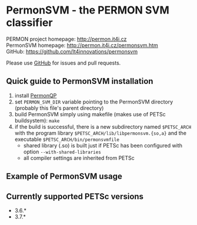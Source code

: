 PermonSVM - the PERMON SVM classifier
====================================

PERMON project homepage: <http://permon.it4i.cz>  
PermonSVM homepage: <http://permon.it4i.cz/permonsvm.htm>  
GitHub: <https://github.com/It4innovations/permonsvm>

Please use [GitHub](https://github.com/It4innovations/permonsvm) for issues and pull requests.

Quick guide to PermonSVM installation
-------------------------------------

1. install [PermonQP](https://github.com/It4innovations/permon)
2. set `PERMON_SVM_DIR` variable pointing to the PermonSVM directory (probably this file's parent directory)
3. build PermonSVM simply using makefile (makes use of PETSc buildsystem):
`make`
4. if the build is successful, there is a new subdirectory named `$PETSC_ARCH` with the program library `$PETSC_ARCH/lib/libpermonsvm.{so,a}` and the executable `$PETSC_ARCH/bin/permonsvmfile`
   - shared library (.so) is built just if PETSc has been configured with option `--with-shared-libraries`
   - all compiler settings are inherited from PETSc

Example of PermonSVM usage
--------------------------



Currently supported PETSc versions
----------------------------------
* 3.6.\*
* 3.7.\*

